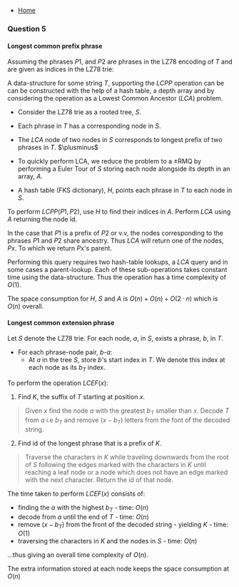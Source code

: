 * [Home](README.md)

### Question 5

#### Longest common prefix phrase

Assuming the phrases $P1$, and $P2$ are phrases in the LZ78 encoding of $T$ and are given as indices in the LZ78 trie:

A data-structure for some string $T$, supporting the $LCPP$ operation can be can be constructed with the help of a hash table, a depth array and by considering the operation as a Lowest Common Ancestor ($LCA$) problem.

* Consider the LZ78 trie as a rooted tree, $S$.

* Each phrase in $T$ has a corresponding node in $S$.

* The $LCA$ node of two nodes in $S$ corresponds to longest prefix of two phrases in $T$.
$\plusminus$
* To quickly perform LCA, we reduce the problem to a ±RMQ by performing a Euler Tour of $S$ storing each node alongside its depth in an array, $A$.

* A hash table (FKS dictionary), $H$, points each phrase in $T$ to each node in $S$.

To perform $LCPP(P1,P2)$, use $H$ to find their indices in $A$. Perform $LCA$ using $A$ returning the node id.

In the case that $P1$ is a prefix of $P2$ or v.v, the nodes corresponding to the phrases $P1$ and $P2$ share ancestry. Thus $LCA$ will return one of the nodes, $Px$. To which we return $Px$'s parent.

Performing this query requires two hash-table lookups, a $LCA$ query and in some cases a parent-lookup. Each of these sub-operations takes constant time using the data-structure. Thus the operation has a time complexity of $O(1)$.

The space consumption for $H$, $S$ and $A$ is $O(n) + O(n) + O(2·n)$ which is $O(n)$ overall.

#### Longest common extension phrase
Let $S$ denote the LZ78 trie. For each node, $a$, in $S$, exists a phrase, $b$, in $T$.

* For each phrase-node pair, $b$-$a$:
  * At $a$ in the tree $S$, store $b$'s start index in $T$. We denote this index at each node as its $b_T$ index.

To perform the operation $LCEF(x)$:

1. Find $K$, the suffix of $T$ starting at position $x$.

> Given $x$ find the node $a$ with the greatest $b_T$ smaller than $x$. Decode $T$ from $a$ i.e $b_T$ and remove $(x - b_T)$ letters from the font of the decoded string.

2. Find id of the longest phrase that is a prefix of $K$.

> Traverse the characters in $K$ while traveling downwards from the root of $S$ following the edges marked with the characters in $K$ until reaching a leaf node or a node which does not have an edge marked with the next character. Return the id of that node.

The time taken to perform $LCEF(x)$ consists of:
* finding the $a$ with the highest $b_T$ - time: $O(n)$
* decode from $a$ until the end of $T$ - time: $O(n)$
* remove $(x - b_T)$ from the front of the decoded string - yielding $K$ - time: $O(1)$
* traversing the characters in $K$ and the nodes in $S$ - time: $O(n)$

...thus giving an overall time complexity of $O(n)$.

The extra information stored at each node keeps the space consumption at $O(n)$
